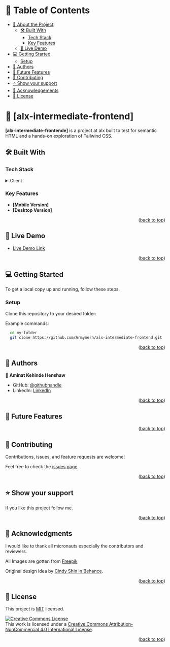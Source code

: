 <a name="readme-top"></a>





<!-- TABLE OF CONTENTS -->

# 📗 Table of Contents

- [📖 About the Project](#about-project)
  - [🛠 Built With](#built-with)
    - [Tech Stack](#tech-stack)
    - [Key Features](#key-features)
  - [🚀 Live Demo](#live-demo)
- [💻 Getting Started](#getting-started)
  - [Setup](#setup)
- [👥 Authors](#authors)
- [🔭 Future Features](#future-features)
- [🤝 Contributing](#contributing)
- [⭐️ Show your support](#support)
- [🙏 Acknowledgements](#acknowledgements)
- [📝 License](#license)

<!-- PROJECT DESCRIPTION -->

# 📖 [alx-intermediate-frontend] <a name="about-project"></a>


**[alx-intermediate-frontende]** is a project at alx built to test for semantic HTML and a hands-on exploration of Tailwind CSS.

## 🛠 Built With <a name="built-with"></a>

### Tech Stack <a name="tech-stack"></a>

>

<details>
  <summary>Client</summary>
  <ul>
    <li><a href="https://https://www.w3.org/.org/">HTML</a></li>
  </ul>
</details>



<!-- Features -->

### Key Features <a name="key-features"></a>


- **[Mobile Version]**
- **[Desktop Version]**

<p align="right">(<a href="#readme-top">back to top</a>)</p>

<!-- LIVE DEMO -->

## 🚀 Live Demo <a name="live-demo"></a>


- [Live Demo Link]()

<p align="right">(<a href="#readme-top">back to top</a>)</p>

<!-- GETTING STARTED -->

## 💻 Getting Started <a name="getting-started"></a>


To get a local copy up and running, follow these steps.

### Setup

Clone this repository to your desired folder:


Example commands:

```sh
  cd my-folder
  git clone https://github.com/Armynerh/alx-intermediate-frontend.git
```

<p align="right">(<a href="#readme-top">back to top</a>)</p>

<!-- AUTHORS -->

## 👥 Authors <a name="authors"></a>


👤 **Aminat Kehinde Henshaw**

- GitHub: [@githubhandle](https://github.com/Armynerh)
- LinkedIn: [LinkedIn](https://www.linkedin.com/in/kehinde-aminah-h/)

<p align="right">(<a href="#readme-top">back to top</a>)</p>

<!-- FUTURE FEATURES -->

## 🔭 Future Features <a name="future-features"></a>



<p align="right">(<a href="#readme-top">back to top</a>)</p>

<!-- CONTRIBUTING -->

## 🤝 Contributing <a name="contributing"></a>

Contributions, issues, and feature requests are welcome!

Feel free to check the [issues page](../../issues/).

<p align="right">(<a href="#readme-top">back to top</a>)</p>

<!-- SUPPORT -->

## ⭐️ Show your support <a name="support"></a>


If you like this project follow me.

<p align="right">(<a href="#readme-top">back to top</a>)</p>

<!-- ACKNOWLEDGEMENTS -->

## 🙏 Acknowledgments <a name="acknowledgements"></a>

I would like to thank all micronauts especially the contributors and reviewers.

All Images are gotten from [Freepik](https://www.freepik.com)

Original design idea by [Cindy Shin in Behance](https://www.behance.net/adagio07).



<p align="right">(<a href="#readme-top">back to top</a>)</p>

<!-- LICENSE -->

## 📝 License <a name="license"></a>

This project is [MIT](https://github.com/Armynerh/html-capstone-project/blob/main/LICENSE) licensed.

<a rel="license" href="http://creativecommons.org/licenses/by-nc/4.0/"><img alt="Creative Commons License" style="border-width:0" src="https://i.creativecommons.org/l/by-nc/4.0/88x31.png" /></a><br />This work is licensed under a <a rel="license" href="http://creativecommons.org/licenses/by-nc/4.0/">Creative Commons Attribution-NonCommercial 4.0 International License</a>.

<p align="right">(<a href="#readme-top">back to top</a>)</p>